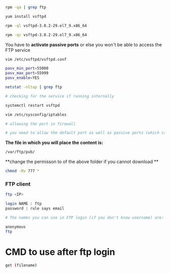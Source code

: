 ```bash
rpm -qa | grep ftp
```

```bash
yum install vsftpd
```

```bash
rpm -ql vsftpd-3.0.2-29.el7_9.x86_64
```

```bash
rpm -qc vsftpd-3.0.2-29.el7_9.x86_64
```
You have to **activate passive ports** or else you won't be able to access the FTP service

```bash
vim /etc/vsftpd/vsftpd.conf
```

```bash
pasv_min_port=55000
pasv_max_port=55999
pasv_enable=YES

```

```bash
netstat -nltup | grep ftp

# checking for the service if running internally
```

```bash
systemctl restart vsftpd
```


```bash
vim /etc/sysconfig/iptables

# allowing the port in firewall 

# you need to allow the default port as well as passive ports (which can be in range form)
```

**The file in which you will place the content is:**

```bash
/var/ftp/pub/
```

**change the permisson to of the above folder if you cannot download **

```bash
chmod -Rv 777 * 
```
### FTP client

```bash
ftp <IP>

login NAME : ftp 
password : rule says email
```
```bash
# The names you can use in FTP login (if you don't know username) are:

anonymous
ftp 

```

# CMD to use after ftp login 

```bash
get (filename)
